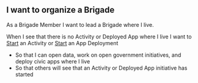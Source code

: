 ## I want to organize a Brigade
As a Brigade Member I want to lead a Brigade where I live.

When I see that there is no Activity or Deployed App where I live I want to [Start](start_activity.md) an Activity or [Start](start_app_deployment.md) an App Deployment

* So that I can open data, work on open government initiatives, and deploy civic apps where I live
* So that others will see that an Activity or Deployed App initiative has started